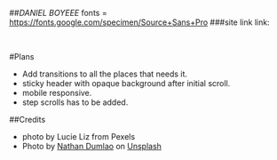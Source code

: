 ##*DANIEL BOYEEE*
fonts = https://fonts.google.com/specimen/Source+Sans+Pro
###site link
link: 

</br>

#Plans
 - Add transitions to all the places that needs it.
 - sticky header with opaque background after initial scroll.
 - mobile responsive.
 - step scrolls has to be added.

##Credits 
- photo by Lucie Liz from Pexels
- Photo by <a href="https://unsplash.com/@nate_dumlao?utm_source=unsplash&utm_medium=referral&utm_content=creditCopyText">Nathan Dumlao</a> on <a href="https://unsplash.com/s/photos/payment?utm_source=unsplash&utm_medium=referral&utm_content=creditCopyText">Unsplash</a>
  